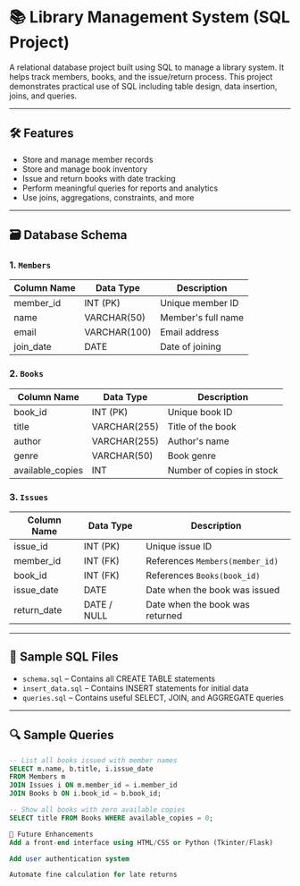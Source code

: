 # 📚 Library Management System (SQL Project)

A relational database project built using SQL to manage a library system. It helps track members, books, and the issue/return process. This project demonstrates practical use of SQL including table design, data insertion, joins, and queries.

---

## 🛠️ Features

- Store and manage member records
- Store and manage book inventory
- Issue and return books with date tracking
- Perform meaningful queries for reports and analytics
- Use joins, aggregations, constraints, and more

---

## 🗃️ Database Schema

### 1. `Members`
| Column Name   | Data Type     | Description            |
|---------------|---------------|------------------------|
| member_id     | INT (PK)      | Unique member ID       |
| name          | VARCHAR(50)   | Member's full name     |
| email         | VARCHAR(100)  | Email address          |
| join_date     | DATE          | Date of joining        |

### 2. `Books`
| Column Name       | Data Type     | Description              |
|-------------------|---------------|--------------------------|
| book_id           | INT (PK)      | Unique book ID           |
| title             | VARCHAR(255)  | Title of the book        |
| author            | VARCHAR(255)  | Author's name            |
| genre             | VARCHAR(50)   | Book genre               |
| available_copies  | INT           | Number of copies in stock|

### 3. `Issues`
| Column Name   | Data Type     | Description                      |
|---------------|---------------|----------------------------------|
| issue_id      | INT (PK)      | Unique issue ID                  |
| member_id     | INT (FK)      | References `Members(member_id)` |
| book_id       | INT (FK)      | References `Books(book_id)`     |
| issue_date    | DATE          | Date when the book was issued   |
| return_date   | DATE / NULL   | Date when the book was returned |

---

## 💾 Sample SQL Files

- `schema.sql` – Contains all CREATE TABLE statements
- `insert_data.sql` – Contains INSERT statements for initial data
- `queries.sql` – Contains useful SELECT, JOIN, and AGGREGATE queries

---

## 🔍 Sample Queries

```sql
-- List all books issued with member names
SELECT m.name, b.title, i.issue_date
FROM Members m
JOIN Issues i ON m.member_id = i.member_id
JOIN Books b ON i.book_id = b.book_id;

-- Show all books with zero available copies
SELECT title FROM Books WHERE available_copies = 0;

📌 Future Enhancements
Add a front-end interface using HTML/CSS or Python (Tkinter/Flask)

Add user authentication system

Automate fine calculation for late returns


